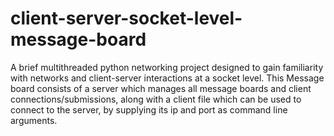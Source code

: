 # client-server-socket-level-message-board
A brief multithreaded python networking project designed to gain familiarity with networks and client-server interactions at a socket level. This Message board consists of a server which manages all message boards and client connections/submissions, along with a client file which can be used to connect to the server, by supplying its ip and port as command line arguments.
